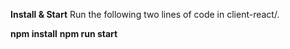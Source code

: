 **Install & Start**
Run the following two lines of code in client-react/.

**npm install**
**npm run start**
